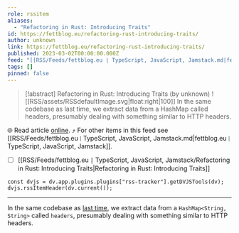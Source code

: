 ```yaml
---
role: rssitem
aliases:
  - "Refactoring in Rust: Introducing Traits"
id: https://fettblog.eu/refactoring-rust-introducing-traits/
author: unknown
link: https://fettblog.eu/refactoring-rust-introducing-traits/
published: 2023-03-02T00:00:00.000Z
feed: "[[RSS/Feeds/fettblog․eu ∣ TypeScript, JavaScript, Jamstack.md|fettblog․eu ∣ TypeScript, JavaScript, Jamstack]]"
tags: []
pinned: false
---
```


> [!abstract] Refactoring in Rust: Introducing Traits (by unknown)
> ![[RSS/assets/RSSdefaultImage.svg|float:right|100]] In the same codebase as last time, we extract data from a HashMap called headers, presumably dealing with something similar to HTTP headers.

🌐 Read article [online](https://fettblog.eu/refactoring-rust-introducing-traits/). ⤴ For other items in this feed see [[RSS/Feeds/fettblog․eu ∣ TypeScript, JavaScript, Jamstack.md|fettblog․eu ∣ TypeScript, JavaScript, Jamstack]].

- [ ] [[RSS/Feeds/fettblog․eu ∣ TypeScript, JavaScript, Jamstack/Refactoring in Rust꞉ Introducing Traits|Refactoring in Rust꞉ Introducing Traits]]

~~~dataviewjs
const dvjs = dv.app.plugins.plugins["rss-tracker"].getDVJSTools(dv);
dvjs.rssItemHeader(dv.current());
~~~

- - -

In the same codebase as [last time](/refactoring-rust-abstraction-newtype/), we extract data from a `HashMap<String, String>` called `headers`, presumably dealing with something similar to HTTP headers.

